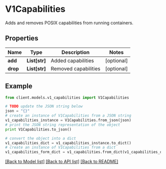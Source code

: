 # V1Capabilities

Adds and removes POSIX capabilities from running containers.

## Properties
Name | Type | Description | Notes
------------ | ------------- | ------------- | -------------
**add** | **List[str]** | Added capabilities | [optional] 
**drop** | **List[str]** | Removed capabilities | [optional] 

## Example

```python
from client.models.v1_capabilities import V1Capabilities

# TODO update the JSON string below
json = "{}"
# create an instance of V1Capabilities from a JSON string
v1_capabilities_instance = V1Capabilities.from_json(json)
# print the JSON string representation of the object
print V1Capabilities.to_json()

# convert the object into a dict
v1_capabilities_dict = v1_capabilities_instance.to_dict()
# create an instance of V1Capabilities from a dict
v1_capabilities_form_dict = v1_capabilities.from_dict(v1_capabilities_dict)
```
[[Back to Model list]](../README.md#documentation-for-models) [[Back to API list]](../README.md#documentation-for-api-endpoints) [[Back to README]](../README.md)


